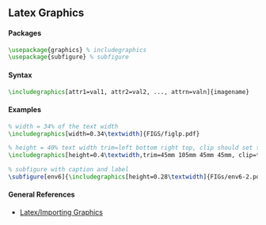 ## Latex Graphics

#### Packages
```latex
\usepackage{graphics} % includegraphics
\usepackage{subfigure} % subfigure
```

#### Syntax
```latex
\includegraphics[attr1=val1, attr2=val2, ..., attrn=valn]{imagename}
```

#### Examples
```latex
% width = 34% of the text width
\includegraphics[width=0.34\textwidth]{FIGS/figlp.pdf} 

% height = 40% text width trim=left bottom right top, clip should set to true
\includegraphics[height=0.4\textwidth,trim=45mm 105mm 45mm 45mm, clip=true]{FIGS/articulated.pdf}

% subfigure with caption and label
\subfigure[env6]{\includegraphics[height=0.28\textwidth]{FIGs/env6-2.pdf}\label{fig:intro-env6poly}}
```

#### General References
* [Latex/Importing Graphics](http://en.wikibooks.org/wiki/LaTeX/Importing_Graphics)

